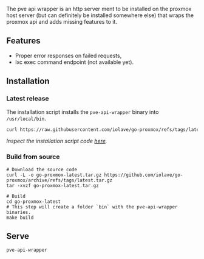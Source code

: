 The pve api wrapper is an http server ment to be installed on the proxmox host server (but can definitely be installed somewhere else) that wraps the proxmox api and adds missing features to it.

## Features
- Proper error responses on failed requests,
- lxc exec command endpoint (not available yet).

## Installation
### Latest release
The installation script installs the `pve-api-wrapper` binary into `/usr/local/bin`.

```bash
curl https://raw.githubusercontent.com/iolave/go-proxmox/refs/tags/latest/scripts/install.sh | sh
```

_Inspect the installation script code [here]._
### Build from source
```
# Download the source code
curl -L -o go-proxmox-latest.tar.gz https://github.com/iolave/go-proxmox/archive/refs/tags/latest.tar.gz
tar -xvzf go-proxmox-latest.tar.gz

# Build
cd go-proxmox-latest
# This step will create a folder `bin` with the pve-api-wrapper binaries.
make build
```


## Serve
```bash
pve-api-wrapper
```

[here]: https://github.com/iolave/go-proxmox/blob/latest/scripts/install.sh
<!--
    TODO: host the shell script within the docs https://github.com/squidfunk/mkdocs-material/discussions/3458
-->
